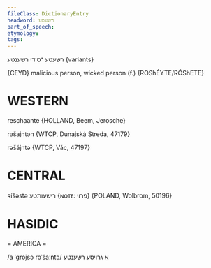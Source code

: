 ```yaml
---
fileClass: DictionaryEntry
headword: רשעטע
part_of_speech: 
etymology: 
tags: 
---
```

רשעטע
־ס
די
רשענטע {variants}

{CEYD}
malicious person, wicked person (f.) {ROShÉYTE/RÓShETE}

WESTERN
========

reschaante {HOLLAND, Beem, Jerosche}

rəšajntən {WTCP, Dunajská Streda, 47179}

rəšájntə {WTCP, Vác, 47197}

CENTRAL
========

ʀíšəstə רישעותטע {ɴᴏᴛᴇ: פֿרוי} {POLAND, Wolbrom, 50196}

HASIDIC
=======
= AMERICA = 

/a ˈgrojsə rəˈšaːntə/ אַ גרויסע רשענטע